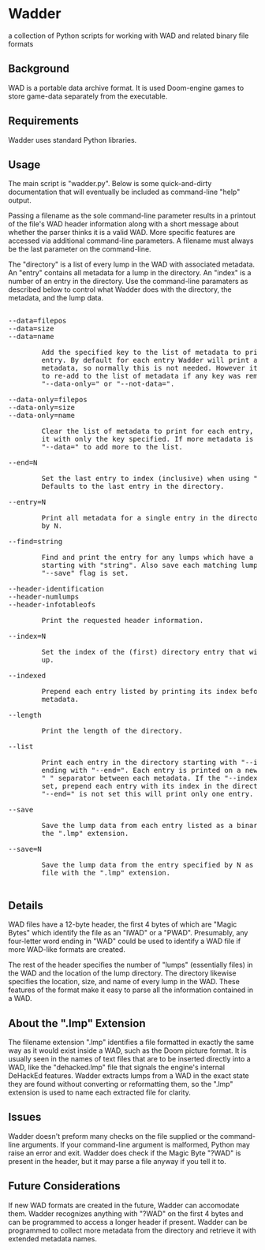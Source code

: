 # Wadder

a collection of Python scripts for working with WAD and related binary 
file formats

## Background

WAD is a portable data archive format. It is used Doom-engine games to 
store game-data separately from the executable.

## Requirements

Wadder uses standard Python libraries.

## Usage

The main script is "wadder.py". Below is some quick-and-dirty 
documentation that will eventually be included as command-line "help" 
output.

Passing a filename as the sole command-line parameter results in a 
printout of the file's WAD header information along with a short message 
about whether the parser thinks it is a valid WAD. More specific 
features are accessed via additional command-line parameters. A filename 
must always be the last parameter on the command-line.

The "directory" is a list of every lump in the WAD with associated 
metadata. An "entry" contains all metadata for a lump in the directory. 
An "index" is a number of an entry in the directory. Use the 
command-line paramaters as described below to control what Wadder does 
with the directory, the metadata, and the lump data.

<pre>

--data=filepos
--data=size
--data=name

        Add the specified key to the list of metadata to print for each 
        entry. By default for each entry Wadder will print all three 
        metadata, so normally this is not needed. However it can be used 
        to re-add to the list of metadata if any key was removed with 
        "--data-only=" or "--not-data=".

--data-only=filepos
--data-only=size
--data-only=name

        Clear the list of metadata to print for each entry, and replace 
        it with only the key specified. If more metadata is needed, use 
        "--data=" to add more to the list.

--end=N

        Set the last entry to index (inclusive) when using "--list". 
        Defaults to the last entry in the directory.

--entry=N

        Print all metadata for a single entry in the directory indexed 
        by N.

--find=string

        Find and print the entry for any lumps which have a name 
        starting with "string". Also save each matching lump if the 
        "--save" flag is set.

--header-identification
--header-numlumps
--header-infotableofs

        Print the requested header information.

--index=N

        Set the index of the (first) directory entry that will be looked 
        up.

--indexed

        Prepend each entry listed by printing its index before the 
        metadata.

--length

        Print the length of the directory.

--list

        Print each entry in the directory starting with "--index=" and 
        ending with "--end=". Each entry is printed on a new line with a 
        " " separator between each metadata. If the "--indexed" flag is 
        set, prepend each entry with its index in the directory. If 
        "--end=" is not set this will print only one entry.

--save

        Save the lump data from each entry listed as a binary file with 
        the ".lmp" extension.

--save=N

        Save the lump data from the entry specified by N as a binary 
        file with the ".lmp" extension.

</pre>

## Details

WAD files have a 12-byte header, the first 4 bytes of which are "Magic 
Bytes" which identify the file as an "IWAD" or a "PWAD". Presumably, any 
four-letter word ending in "WAD" could be used to identify a WAD file if 
more WAD-like formats are created.

The rest of the header specifies the number of "lumps" (essentially 
files) in the WAD and the location of the lump directory. The directory 
likewise specifies the location, size, and name of every lump in the 
WAD. These features of the format make it easy to parse all the 
information contained in a WAD.

## About the ".lmp" Extension

The filename extension ".lmp" identifies a file formatted in exactly the 
same way as it would exist inside a WAD, such as the Doom picture 
format. It is usually seen in the names of text files that are to be 
inserted directly into a WAD, like the "dehacked.lmp" file that signals 
the engine's internal DeHackEd features. Wadder extracts lumps from a 
WAD in the exact state they are found without converting or reformatting 
them, so the ".lmp" extension is used to name each extracted file for 
clarity.

## Issues

Wadder doesn't preform many checks on the file supplied or the 
command-line arguments. If your command-line argument is malformed, 
Python may raise an error and exit. Wadder does check if the Magic Byte 
"?WAD" is present in the header, but it may parse a file anyway if you 
tell it to.

## Future Considerations

If new WAD formats are created in the future, Wadder can accomodate 
them. Wadder recognizes anything with "?WAD" on the first 4 bytes and 
can be programmed to access a longer header if present. Wadder can be 
programmed to collect more metadata from the directory and retrieve it 
with extended metadata names.
